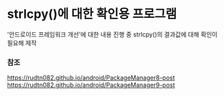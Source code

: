 # strlcpy()에 대한 확인용 프로그램  

'안드로이드 프레임워크 개선'에 대한 내용 진행 중 strlcpy()의 결과값에 대해 확인이 필요해 제작  

### 참조  
https://rudtn082.github.io/android/PackageManager8-post  
https://rudtn082.github.io/android/PackageManager9-post  